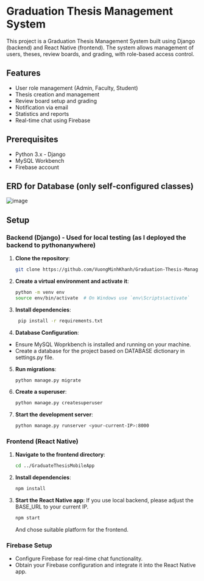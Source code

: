 # Graduation Thesis Management System

This project is a Graduation Thesis Management System built using Django (backend) and React Native (frontend). The system allows management of users, theses, review boards, and grading, with role-based access control.

## Features

- User role management (Admin, Faculty, Student)
- Thesis creation and management
- Review board setup and grading
- Notification via email
- Statistics and reports
- Real-time chat using Firebase

## Prerequisites

- Python 3.x - Django
- MySQL Workbench
- Firebase account

## ERD for Database (only self-configured classes)
![image](https://github.com/user-attachments/assets/828c1a1f-77e4-498a-a32b-36b2215ba21b)

## Setup

### Backend (Django) - Used for local testing (as I deployed the backend to pythonanywhere)

1. **Clone the repository**:
   ```bash
   git clone https://github.com/VuongMinhKhanh/Graduation-Thesis-Management-App
   ```

2. **Create a virtual environment and activate it**:
    ```bash
    python -m venv env
    source env/bin/activate  # On Windows use `env\Scripts\activate`
    ```

3. **Install dependencies**:
   ```bash
    pip install -r requirements.txt
    ```

4. **Database Configuration**:
- Ensure MySQL Woprkbench is installed and running on your machine.
- Create a database for the project based on DATABASE dictionary in settings.py file.

5. **Run migrations**:
   ```bash
   python manage.py migrate
   ```
6. **Create a superuser**:
   ```bash
   python manage.py createsuperuser
   ```
7. **Start the development server**:
   ```bash
   python manage.py runserver <your-current-IP>:8000
   ```

### Frontend (React Native)
1. **Navigate to the frontend directory**:
   ```bash
   cd ../GraduateThesisMobileApp
   ```

2. **Install dependencies**:
    ```bash
    npm install
    ```

3. **Start the React Native app**:
   If you use local backend, please adjust the BASE_URL to your current IP. 
    ```bash
    npm start
    ```
    And chose suitable platform for the frontend.

### Firebase Setup
- Configure Firebase for real-time chat functionality.
- Obtain your Firebase configuration and integrate it into the React Native app.
